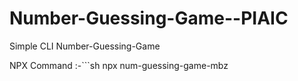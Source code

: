 # Number-Guessing-Game--PIAIC
Simple CLI Number-Guessing-Game

NPX Command :-```sh
npx num-guessing-game-mbz
```
